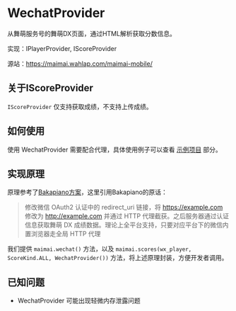 # WechatProvider

从舞萌服务号的舞萌DX页面，通过HTML解析获取分数信息。

实现：IPlayerProvider, IScoreProvider

源站：https://maimai.wahlap.com/maimai-mobile/

## 关于IScoreProvider

`IScoreProvider` 仅支持获取成绩，不支持上传成绩。

## 如何使用

使用 WechatProvider 需要配合代理，具体使用例子可以查看 [示例项目](../dev/samples.md) 部分。

## 实现原理

原理参考了[Bakapiano方案](https://github.com/bakapiano/maimaidx-prober-proxy-updater)，这里引用Bakapiano的原话：

> 修改微信 OAuth2 认证中的 redirect_uri 链接，将 https://example.com 修改为 http://example.com 并通过 HTTP 代理截获。之后服务器通过认证信息获取舞萌 DX 成绩数据。理论上全平台支持，只要对应平台下的微信内置浏览器走全局 HTTP 代理

我们提供 `maimai.wechat()` 方法，以及 `maimai.scores(wx_player, ScoreKind.ALL, WechatProvider())` 方法，将上述原理封装，方便开发者调用。

## 已知问题

- WechatProvider 可能出现轻微内存泄露问题